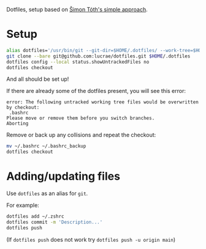 Dotfiles, setup based on [Šimon Tóth's simple approach](https://medium.com/@simontoth/best-way-to-manage-your-dotfiles-2c45bb280049).

# Setup

```sh
alias dotfiles='/usr/bin/git --git-dir=$HOME/.dotfiles/ --work-tree=$HOME'
git clone --bare git@github.com:lucrae/dotfiles.git $HOME/.dotfiles
dotfiles config --local status.showUntrackedFiles no
dotfiles checkout
```

And all should be set up!

If there are already some of the dotfiles present, you will see this error:

```
error: The following untracked working tree files would be overwritten by checkout:
 .bashrc
Please move or remove them before you switch branches.
Aborting
```

Remove or back up any collisions and repeat the checkout:

```sh
mv ~/.bashrc ~/.bashrc_backup
dotfiles checkout
```

# Adding/updating files

Use `dotfiles` as an alias for `git`.

For example:

```sh
dotfiles add ~/.zshrc
dotfiles commit -m 'Description...'
dotfiles push
```

(If `dotfiles push` does not work try `dotfiles push -u origin main`)



